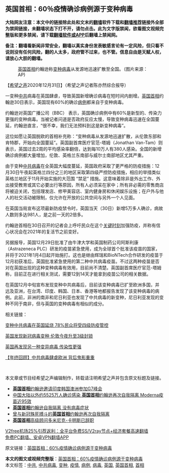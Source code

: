  <h2>英国首相：60％疫情确诊病例源于变种病毒</h2> <p class="notice"><b>大陆网友注意：本文中的链接除此处和文末的<a href="https://github.com/bannedbook/fanqiang" >翻墙</a>软件下载和<a href="https://github.com/killgcd/justmysocks/blob/master/README.md">翻墙推荐</a>链接外全部为禁网链接，未翻墙状态下打不开，请勿点击。此为文字版禁闻，欲看图文视频完整版和更多禁闻，请下载<a href="https://github.com/bannedbook/fanqiang">翻墙软件或APP</a>后翻墙上禁闻网。</p><p>备注：翻墙看新闻非常安全，翻墙以真实身份发表敏感言论有一定风险，但只看不说则没有任何风险，翻的人太多，政府管不过来，也不管。信息自由是天赋人权，请放心大胆的翻墙。</b></p>  <div class="entry"> <figure><figcaption><a href="https://www.bannedbook.org/bnews/tag/%e8%8b%b1%e5%9b%bd/" class="st_tag internal_tag" rel="tag" title="标签 英国 下的日志">英国</a><a href="https://www.bannedbook.org/bnews/tag/%e9%a6%96%e7%9b%b8/" class="st_tag internal_tag" rel="tag" title="标签 首相 下的日志">首相</a>约翰逊称<a href="https://www.bannedbook.org/bnews/tag/%E5%8F%98%E7%A7%8D/" class="st_tag internal_tag" rel="tag" title="标签 变种 下的日志">变种</a><a href="https://www.bannedbook.org/bnews/tag/%e7%97%85%e6%af%92/" class="st_tag internal_tag" rel="tag" title="标签 病毒 下的日志">病毒</a>从发源地迅速扩散至全国。（图片来源：AP)</figcaption></figure> <p>【<span class='wp_keywordlink_affiliate'><a href="https://www.soundofhope.org" title="希望之声" target="_blank">希望之声</a></span>2020年12月31日】（希望之声记者陈亦然综合报导）</p> <p>一变种<a href="https://www.bannedbook.org/bnews/tag/%e4%b8%ad%e5%85%b1/" class="st_tag internal_tag" rel="tag" title="标签 中共 下的日志">中共</a>病毒在英国肆虐，导致英国新增确诊病毒在短时间内剧增。<a href="https://www.bannedbook.org/bnews/tag/%e8%8b%b1%e5%9b%bd%e9%a6%96%e7%9b%b8/" class="st_tag internal_tag" rel="tag" title="标签 英国首相 下的日志">英国首相</a>约翰逊30日表示，英国现有60%的确诊<a href="https://www.bannedbook.org/bnews/tag/%E7%97%85%E4%BE%8B/" class="st_tag internal_tag" rel="tag" title="标签 病例 下的日志">病例</a>都来自于变种病毒。</p> <p>约翰逊对英国广播公司（BBC） 表示，英国确诊病例中有60%是新型的、传染力更强的变种病毒。当被记者问道是否政府反应太慢，导致变种病毒迅速在全国蔓延，约翰逊直言，“很不幸，我们无法预料到这是新变种病毒”。</p> <p>这位如愿让英国脱欧的首相补充称：“变种病毒从发源地迅速扩散，从伦敦东部和肯特郡，开始向全国蔓延”。英国副首席医疗官范-塔姆（Jonathan Van-Tam）则表示，英国过去2周的平均感染率翻倍，达到每10万人有380人感染。全国的新增确诊病例都大量增加，伦敦、英格兰东南部与威尔士南部地区尤其严重。</p>  <p>由于变种<a href="https://www.bannedbook.org/bnews/tag/%e4%b8%ad%e5%85%b1%e7%97%85%e6%af%92/" class="st_tag internal_tag" rel="tag" title="标签 中共病毒 下的日志">中共病毒</a>在全英国大幅度蔓延，英国政府采取了更严格的防疫措施：12月30日午夜起英格兰四分之三的地区采取第四级严控防疫措施，相应的举措类似英格兰地区于11月开始实施的大范围 “禁足” 措施。这意味着除非是外出工作、外出接受教育或其它必要出行等原因，所有人必须呆在家中；所有非必需的零售商店将被迫关闭，包括理发店、修甲美容店、室内健身房和休闲娱乐设施；在户外与他人的社交活动被限制，仅允许在开放的公共空间与另外一个人见面。</p> <p>在英国当局宣布这项最新防疫禁令时，英国当天（30日）新增5万多人确诊，病故人数则多达981人，是之前一天的2倍多。</p> <p>约翰逊首相在30日召开的记者会上呼吁民众在这个<span class='wp_keywordlink'><a href="https://www.bannedbook.org/forum2/topic151.html" title="关键时刻：李鹏日记" target="_blank">关键时刻</a></span>加强防疫，并称有信心状况会在2021年的复活节之前变好。</p> <p>另据报导，英国12月29日批准了由牛津大学和英国制药公司阿斯利康（Astrazeneca PLC）研发的疫苗紧急使用，成为全球首个批准该疫苗的国家，并将于2021年1月4日起开始施打。这也是继由辉瑞和BioNTech合作研发的疫苗于12月初获准后，英国批准紧急使用的第二种中共病毒疫苗。不过这两种疫苗是否对在英国出现的这种变种病毒有效用，目前尚不清楚。英国副首席医疗官范-塔姆称，目前正在进行相关测试，需要12到14天才能拿到疫苗公司的相关数据。</p>  <p>在英国12月中旬宣布发现变种中共病毒后，目前该变种病毒已扩至欧洲多国，并远及亚洲，在台湾、印度、韩国、日本、香港等地都报告发现了该变种病毒的病例。此前，非洲的南非和尼日利亚也发现了中共病毒的新变种，尼日利亚发现的变种不同于南非，但与英国的变种病毒有相似的成分。</p> <p>相关链接：</p> <p><a href="https://www.soundofhope.org/post/458930">变种中共病毒在英国延烧 78%民众将受四级防疫管控</a></p> <p><a href="https://www.soundofhope.org/post/453754">英国发现新冠病毒变种 伦敦今夜升至3级封锁</a></p>  <p><a href="https://www.soundofhope.org/post/456718">英国再发现另一种变异病毒 传染性更强</a></p> <p><a href="https://www.soundofhope.org/post/458083">【年终回顾】中共病毒肆虐欧洲 背后鬼影重重</a></p> <p> </p> <p>本文章或节目经希望之声编辑制作，转载请注明希望之声并包含原文标题及链接。</p>  <ul class='op-related-articles' title='相关阅读'> <li><a href='https://www.bannedbook.org/bnews/baitai/20201216/1449124.html' target='_blank'><b>英国首相</b>约翰逊邀请印度韩国澳洲参加G7峰会</a></li> <li><a href='https://www.bannedbook.org/bnews/bannedvideo/20201118/1432624.html' target='_blank'>中国大陆以外约5525万人确诊感染 <b>英国首相</b>约翰逊再次自我隔离 Moderna疫苗近95效</a></li> <li><a href='https://www.bannedbook.org/bnews/worldnews/20201116/1431684.html' target='_blank'><b>英国首相</b>约翰逊自我隔离 没有病毒症状</a></li> <li><a href='https://www.bannedbook.org/bnews/worldnews/20201116/1431661.html' target='_blank'>曾与新冠殊死搏斗的<b>英国首相</b>约翰逊再次自我隔离</a></li> <li><a href='https://www.bannedbook.org/bnews/baitai/20201114/1430877.html' target='_blank'><b>英国首相</b>高级顾问多米尼克-卡明斯已辞职</a></li> </ul> <p class="texttj"> <a href="https://www.bannedbook.org/forum23/topic22702.html" target="_blank">V2free机场25%引荐返利：全平台免费SS/V2ray节点+经济套餐高速翻墙</a><br/> <a href="https://github.com/bannedbook/fanqiang/wiki/%E7%A6%81%E9%97%BB%E7%BD%91%E5%AE%89%E5%8D%93%E7%BF%BB%E5%A2%99%E6%96%B0%E9%97%BBAPP" target="_blank">免费PC翻墙、安卓VPN翻墙APP</a></p><p>原文链接：<a class="src_link"  href="https://www.soundofhope.org/post/459227" target="_blank">英国首相：60%疫情确诊病例源于变种病毒</a></p><a name='sharetosocial'></a>       <div><b>本文的图文或视频完整版</b>：<a href='https://www.bannedbook.org/bnews/comments/20210101/1458843.html'>英国首相：60%疫情确诊病例源于变种病毒</a></div>  </div><!--END ENTRY--> <div class="postfooter"> <div>本文标签：<a href="https://www.bannedbook.org/bnews/tag/%e4%b8%ad%e5%85%b1/" rel="tag">中共</a>, <a href="https://www.bannedbook.org/bnews/tag/%e4%b8%ad%e5%85%b1%e7%97%85%e6%af%92/" rel="tag">中共病毒</a>, <a href="https://www.bannedbook.org/bnews/tag/%E5%8F%98%E7%A7%8D/" rel="tag">变种</a>, <a href="https://www.bannedbook.org/bnews/tag/%E7%96%AB%E6%83%85/" rel="tag">疫情</a>, <a href="https://www.bannedbook.org/bnews/tag/%E7%97%85%E4%BE%8B/" rel="tag">病例</a>, <a href="https://www.bannedbook.org/bnews/tag/%e7%97%85%e6%af%92/" rel="tag">病毒</a>, <a href="https://www.bannedbook.org/bnews/tag/%e8%8b%b1%e5%9b%bd/" rel="tag">英国</a>, <a href="https://www.bannedbook.org/bnews/tag/%e8%8b%b1%e5%9b%bd%e9%a6%96%e7%9b%b8/" rel="tag">英国首相</a>, <a href="https://www.bannedbook.org/bnews/tag/%e9%a6%96%e7%9b%b8/" rel="tag">首相</a></div>  </div><!--END POSTFOOTER--> 